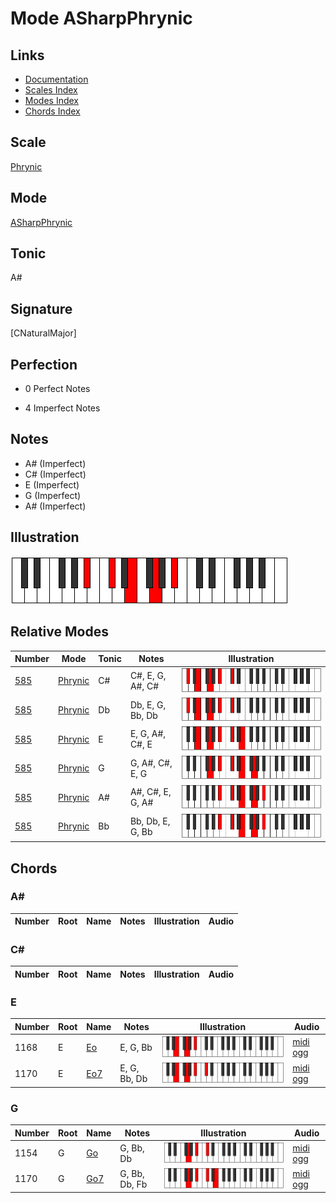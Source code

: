 # Mode ASharpPhrynic

## Links

- [Documentation](index.md)
- [Scales Index](Scales.md)
- [Modes Index](Modes.md)
- [Chords Index](Chords.md)

## Scale

[Phrynic](ScalePhrynic.md)

## Mode

[ASharpPhrynic](ModeASharpPhrynic.md)

## Tonic

A#

## Signature

[CNaturalMajor]

## Perfection

 - 0 Perfect Notes

 - 4 Imperfect Notes

## Notes

- A# (Imperfect)
- C# (Imperfect)
- E (Imperfect)
- G (Imperfect)
- A# (Imperfect)

## Illustration

![ASharpPhrynic](ModeASharpPhrynic.png)

## Relative Modes

| Number | Mode | Tonic | Notes | Illustration |
|--------|------|-------|-------|--------------|
| [585](https://ianring.com/musictheory/scales/585) | [Phrynic](ModePhrynic.md) | C# | C#, E, G, A#, C# | ![CSharpPhrynic](ModeCSharpPhrynic.png) |
| [585](https://ianring.com/musictheory/scales/585) | [Phrynic](ModePhrynic.md) | Db | Db, E, G, Bb, Db | ![DFlatPhrynic](ModeDFlatPhrynic.png) |
| [585](https://ianring.com/musictheory/scales/585) | [Phrynic](ModePhrynic.md) | E | E, G, A#, C#, E | ![ENaturalPhrynic](ModeENaturalPhrynic.png) |
| [585](https://ianring.com/musictheory/scales/585) | [Phrynic](ModePhrynic.md) | G | G, A#, C#, E, G | ![GNaturalPhrynic](ModeGNaturalPhrynic.png) |
| [585](https://ianring.com/musictheory/scales/585) | [Phrynic](ModePhrynic.md) | A# | A#, C#, E, G, A# | ![ASharpPhrynic](ModeASharpPhrynic.png) |
| [585](https://ianring.com/musictheory/scales/585) | [Phrynic](ModePhrynic.md) | Bb | Bb, Db, E, G, Bb | ![BFlatPhrynic](ModeBFlatPhrynic.png) |

## Chords

### A#

| Number | Root | Name | Notes | Illustration | Audio |
|--------|------|------|-------|--------------|-------|

### C#

| Number | Root | Name | Notes | Illustration | Audio |
|--------|------|------|-------|--------------|-------|

### E

| Number | Root | Name | Notes | Illustration | Audio |
|--------|------|------|-------|--------------|-------|
| 1168 | E | [Eo](ChordENaturalDiminished.md) | E, G, Bb | ![Eo](ChordENaturalDiminishedRootPosition.png) | [midi](ChordENaturalDiminishedRootPosition.mid) [ogg](ChordENaturalDiminishedRootPosition.ogg) |
| 1170 | E | [Eo7](ChordENaturalFullDiminishedSeventh.md) | E, G, Bb, Db | ![Eo7](ChordENaturalFullDiminishedSeventhRootPosition.png) | [midi](ChordENaturalFullDiminishedSeventhRootPosition.mid) [ogg](ChordENaturalFullDiminishedSeventhRootPosition.ogg) |

### G

| Number | Root | Name | Notes | Illustration | Audio |
|--------|------|------|-------|--------------|-------|
| 1154 | G | [Go](ChordGNaturalDiminished.md) | G, Bb, Db | ![Go](ChordGNaturalDiminishedRootPosition.png) | [midi](ChordGNaturalDiminishedRootPosition.mid) [ogg](ChordGNaturalDiminishedRootPosition.ogg) |
| 1170 | G | [Go7](ChordGNaturalFullDiminishedSeventh.md) | G, Bb, Db, Fb | ![Go7](ChordGNaturalFullDiminishedSeventhRootPosition.png) | [midi](ChordGNaturalFullDiminishedSeventhRootPosition.mid) [ogg](ChordGNaturalFullDiminishedSeventhRootPosition.ogg) |

